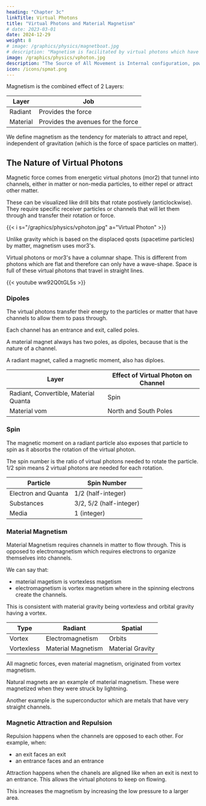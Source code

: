 ```yaml
---
heading: "Chapter 3c"
linkTitle: Virtual Photons
title: "Virtual Photons and Material Magnetism"
# date: 2023-03-01
date: 2024-12-29
weight: 8
# image: /graphics/physics/magnetboat.jpg 
# description: "Magnetism is facilitated by virtual photons which have a columnar shape"
image: /graphics/physics/vphoton.jpg
description: "The Source of All Movement is Internal configuration, powered Externally"
icon: /icons/spmat.png
---
```



Magnetism is the combined effect of 2 Layers:

Layer | Job
--- | ---
Radiant | Provides the force
Material | Provides the avenues for the force


We define magnetism as the tendency for materials to attract and repel, independent of gravitation (which is the force of space particles on matter).


## The Nature of Virtual Photons

Magnetic force comes from energetic virtual photons (mor2) that tunnel into channels, either in matter or non-media particles, to either repel or attract other matter. 

These can be visualized like drill bits that rotate postively (anticlockwise). They require specific receiver particles or channels that will let them through and transfer their rotation or force.  

{{< i s="/graphics/physics/vphoton.jpg" a="Virtual Photon" >}}

Unlike gravity which is based on the displaced qosts (spacetime particles) by matter, magnetism uses mor3's. 

Virtual photons or mor3's have a columnar shape. This is different from photons which are flat and therefore can only have a wave-shape. Space is full of these virtual photons that travel in straight lines.

{{< youtube ww92Q0tGL5s >}}


### Dipoles 

The virtual photons transfer their energy to the particles or matter that have channels to allow them to pass through.

 <!-- This lets those particles or metals attract or repel others depending on the orientation of those channels.  -->

Each channel has an entrance and exit, called poles. 

A material magnet always has two poles, as dipoles, because that is the nature of a channel.

A radiant magnet, called a magnetic moment, also has diploes. 

Layer | Effect of Virtual Photon on Channel
--- | ---
Radiant, Convertible, Material Quanta| Spin
Material vom | North and South Poles


### Spin

The magnetic moment on a radiant particle also exposes that particle to spin as it absorbs the rotation of the virtual photon.

The spin number is the ratio of virtual photons needed to rotate the particle. 1/2 spin means 2 virtual photons are needed for each rotation.

Particle | Spin Number
--- | ---
Electron and Quanta | 1/2 (half-integer)
Substances | 3/2, 5/2 (half-integer)
Media | 1 (integer)



### Material Magnetism

Material Magnetism requires channels in matter to flow through. This is opposed to electromagnetism which requires electrons to organize themselves into channels.  

We can say that:
- material magetism is vortexless magetism
- electromagnetism is vortex magnetism where in the spinning electrons create the channels.   

This is consistent with material gravity being vortexless and orbital gravity having a vortex.

Type | Radiant | Spatial
--- | --- | ---
Vortex | Electromagnetism | Orbits
Vortexless | Material Magnetism | Material Gravity 


All magnetic forces, even material magnetism, originated from vortex magnetism. 

Natural magnets are an example of material magnetism. These were magnetized when they were struck by lightning.  

Another example is the superconductor which are metals that have very straight channels.


### Magnetic Attraction and Repulsion

Repulsion happens when the channels are opposed to each other. For example, when:
- an exit faces an exit
- an entrance faces and an entrance 

Attraction happens when the chanels are aligned like when an exit is next to an entrance. This allows the virtual photons to keep on flowing.

This increases the magnetism by increasing the low pressure to a larger area.  

